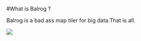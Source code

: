 #What is Balrog ? 

Balrog is a bad ass map tiler for big data.That is all.

![](http://files.sharenator.com/Balrog_RE_Minecraft-s500x375-163467.jpg)